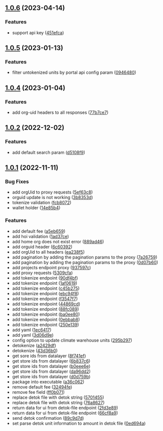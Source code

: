 ## [1.0.6](https://github.com/Chia-Network/Climate-Portal/compare/1.0.5...1.0.6) (2023-04-14)


### Features

* support api key ([451efca](https://github.com/Chia-Network/Climate-Portal/commit/451efca62430366c118d0a8f89c0ca3c297592b5))



## [1.0.5](https://github.com/Chia-Network/Climate-Portal/compare/1.0.4...1.0.5) (2023-01-13)


### Features

* filter untokenized units by portal api config param ([0946480](https://github.com/Chia-Network/Climate-Portal/commit/09464809d023ea1f8562dbdd9468031ab616bfec))



## [1.0.4](https://github.com/Chia-Network/Climate-Portal/compare/1.0.2...1.0.4) (2023-01-04)


### Features

* add org-uid headers to all responses ([77b7ce7](https://github.com/Chia-Network/Climate-Portal/commit/77b7ce7999e7b6af08088fdeb5746b77d8813f0f))



## [1.0.2](https://github.com/Chia-Network/Climate-Portal/compare/1.0.1...1.0.2) (2022-12-02)


### Features

* add default search param ([d5108f9](https://github.com/Chia-Network/Climate-Portal/commit/d5108f99b9d0ea1de30f1a2fa79659ce7fa28238))



## [1.0.1](https://github.com/Chia-Network/Climate-Portal/compare/5309cfad54c33ed3ca2a714d61fbdd3e3155b476...1.0.1) (2022-11-11)


### Bug Fixes

* add orgUid to proxy requests ([5ef63c8](https://github.com/Chia-Network/Climate-Portal/commit/5ef63c85f84a1e6c441aabf87213a2de2583c86d))
* orguid update is not working ([3b8353d](https://github.com/Chia-Network/Climate-Portal/commit/3b8353de47075a5f44b1ba5193a5322e70292fad))
* tokenize validation ([fcb8072](https://github.com/Chia-Network/Climate-Portal/commit/fcb80727b4bf7e29be58130d67d4eea0a3e16e27))
* wallet holder ([14e85b4](https://github.com/Chia-Network/Climate-Portal/commit/14e85b4a476117133bffbd1b2117f7ee1b39392b))


### Features

* add default fee ([a5eb659](https://github.com/Chia-Network/Climate-Portal/commit/a5eb659ebbb16ac20eea5b58cecfd4ea5f0754cb))
* add hoi validation ([1ad37ce](https://github.com/Chia-Network/Climate-Portal/commit/1ad37ce0131c16f19f3a1d61a51b1549e81fbb80))
* add home org does not exist error ([889ad46](https://github.com/Chia-Network/Climate-Portal/commit/889ad46ea20482dee466eff24dff0bd0452b8545))
* add orguid header ([6c60392](https://github.com/Chia-Network/Climate-Portal/commit/6c6039281d9c86280611c80420a14a8498ecb874))
* add orgUid to all headers ([ea238f5](https://github.com/Chia-Network/Climate-Portal/commit/ea238f5afb881823eb8b0c14b739676cf8056b17))
* add pagination by adding the pagination params to the proxy ([7a26759](https://github.com/Chia-Network/Climate-Portal/commit/7a267595092254ca4ef5e210aab06c54df42b3c7))
* add pagination by adding the pagination params to the proxy ([0d07b60](https://github.com/Chia-Network/Climate-Portal/commit/0d07b60aa1ad605e0cca7fadcbef7949081ebfc2))
* add projects endpoint proxy ([937597c](https://github.com/Chia-Network/Climate-Portal/commit/937597ce83bfb42cdd20b4ee5f853352b9aeccc6))
* add proxy requests ([5309cfa](https://github.com/Chia-Network/Climate-Portal/commit/5309cfad54c33ed3ca2a714d61fbdd3e3155b476))
* add tokenize endpoint ([90df4bf](https://github.com/Chia-Network/Climate-Portal/commit/90df4bfe06cc7ccc8dc9027cc28e687c4a81f753))
* add tokenize endpoint ([1af0619](https://github.com/Chia-Network/Climate-Portal/commit/1af06192d90a07653ac7a2ad2962e607c5e2f63d))
* add tokenize endpoint ([c45b275](https://github.com/Chia-Network/Climate-Portal/commit/c45b2751826374d57e3e73bebe768ca9674d8fa4))
* add tokenize endpoint ([ebc94f8](https://github.com/Chia-Network/Climate-Portal/commit/ebc94f8be5a06d5aafc1e3e5cc302e3d740b9a4a))
* add tokenize endpoint ([f3547f7](https://github.com/Chia-Network/Climate-Portal/commit/f3547f7814fc69bc32222f150d87692570d5e400))
* add tokenize endpoint ([44869cd](https://github.com/Chia-Network/Climate-Portal/commit/44869cd7dfec5a7b72bfa9c70dab335bb63f9286))
* add tokenize endpoint ([88fc089](https://github.com/Chia-Network/Climate-Portal/commit/88fc0899fe20cb3c801763f5bfca8f369e7162d7))
* add tokenize endpoint ([ba0ee80](https://github.com/Chia-Network/Climate-Portal/commit/ba0ee806b99ca763e7e59adea3045153bd71db21))
* add tokenize endpoint ([0ebbab8](https://github.com/Chia-Network/Climate-Portal/commit/0ebbab89cdd614d667bd5eefe2feb4c35b92c285))
* add tokenize endpoint ([250e139](https://github.com/Chia-Network/Climate-Portal/commit/250e139f7e72d8ab0f2f75f67d1e1308c72841c9))
* add yaml ([1ec6417](https://github.com/Chia-Network/Climate-Portal/commit/1ec641704600e3a838521fe303b825702ca3dd5f))
* add yaml ([3d06d9e](https://github.com/Chia-Network/Climate-Portal/commit/3d06d9ea0146e0dd36b0832719f296e40ecf36c0))
* config option to update climate warehouse units ([295b297](https://github.com/Chia-Network/Climate-Portal/commit/295b2978b6fe7477ba42b55aaebd7bd3826c2b42))
* detokenize ([a2429df](https://github.com/Chia-Network/Climate-Portal/commit/a2429df0c69a49a9611ccfe2a3d8007622576c86))
* detokenize ([43d36b0](https://github.com/Chia-Network/Climate-Portal/commit/43d36b0e88b2744ef6a275c138b7af5c7755533d))
* get sore ids from datalayer ([8f741ef](https://github.com/Chia-Network/Climate-Portal/commit/8f741efa712db1a7574f68cbf937fbf840fb2fc3))
* get store ids from datalayer ([6b837c6](https://github.com/Chia-Network/Climate-Portal/commit/6b837c635889747b481eaa7c55f0938059fdb348))
* get store ids from datalayer ([b0eee6e](https://github.com/Chia-Network/Climate-Portal/commit/b0eee6e17527c06cbea52c39dc01dcec0658cbc4))
* get store ids from datalayer ([da96dd2](https://github.com/Chia-Network/Climate-Portal/commit/da96dd23e407bae091ae9ec9d7cb085d8bbf0d2c))
* get store ids from datalayer ([d0d759b](https://github.com/Chia-Network/Climate-Portal/commit/d0d759ba2b6462e8368aed81143a0b8fd819260c))
* package into executable ([a36c062](https://github.com/Chia-Network/Climate-Portal/commit/a36c062b90990de315863c39c43ec9d8ac06a402))
* remove default fee ([32494fe](https://github.com/Chia-Network/Climate-Portal/commit/32494fe1b633b5990d876ee348535be6736c6f9a))
* remove fee field ([ff0b071](https://github.com/Chia-Network/Climate-Portal/commit/ff0b071f83a27cc2a1f3350b60d89d71a503a159))
* replace detok file with detok string ([5701455](https://github.com/Chia-Network/Climate-Portal/commit/5701455768b2d61522854b49a5ca7b719681533b))
* replace detok file with detok string ([76a8627](https://github.com/Chia-Network/Climate-Portal/commit/76a862791affba9790da1c707a9aebe47591c643))
* return data for ui from detok-file endpoint ([2fd3e89](https://github.com/Chia-Network/Climate-Portal/commit/2fd3e899710449593e3b857d46e2b6595cd1f4b9))
* return data for ui from detok-file endpoint ([66cf8a9](https://github.com/Chia-Network/Climate-Portal/commit/66cf8a95d8dc0c89d775ef05ec6e2e76b7fa9201))
* send detok confirmation ([89c9d7d](https://github.com/Chia-Network/Climate-Portal/commit/89c9d7de5c0cebceaf4f488c6f967c2d720ee11e))
* set parse detok unit information to amount in detok file ([0ed694a](https://github.com/Chia-Network/Climate-Portal/commit/0ed694a0ea0bc580842738640e9691a1318a6e60))



